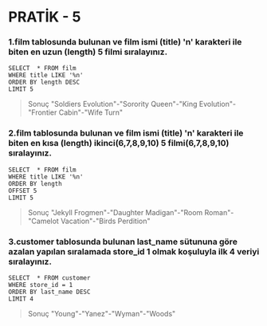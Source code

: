 # PRATİK - 5

### 1.film tablosunda bulunan ve film ismi (title) 'n' karakteri ile biten en uzun (length) 5 filmi sıralayınız.
```
SELECT  * FROM film
WHERE title LIKE '%n'
ORDER BY length DESC
LIMIT 5
```
>Sonuç "Soldiers Evolution"-"Sorority Queen"-"King Evolution"-"Frontier Cabin"-"Wife Turn"


### 2.film tablosunda bulunan ve film ismi (title) 'n' karakteri ile biten en kısa (length) ikinci(6,7,8,9,10) 5 filmi(6,7,8,9,10) sıralayınız.
```
SELECT  * FROM film
WHERE title LIKE '%n'
ORDER BY length
OFFSET 5
LIMIT 5
```
>Sonuç "Jekyll Frogmen"-"Daughter Madigan"-"Room Roman"-"Camelot Vacation"-"Birds Perdition"

### 3.customer tablosunda bulunan last_name sütununa göre azalan yapılan sıralamada store_id 1 olmak koşuluyla ilk 4 veriyi sıralayınız.
```
SELECT  * FROM customer
WHERE store_id = 1
ORDER BY last_name DESC
LIMIT 4
```
> Sonuç "Young"-"Yanez"-"Wyman"-"Woods"